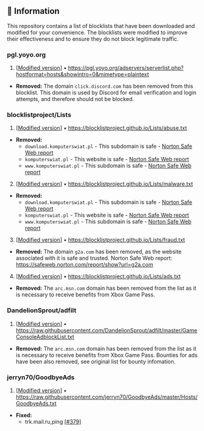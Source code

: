 ## 📝 Information
This repository contains a list of blocklists that have been downloaded and modified for your convenience.
The blocklists were modified to improve their effectiveness and to ensure they do not block legitimate traffic.


### pgl.yoyo.org
1. [[Modified version](https://blocklist.sefinek.net/generated/0.0.0.0/ads/yoyo.AdsTrackersEtc.txt)] • https://pgl.yoyo.org/adservers/serverlist.php?hostformat=hosts&showintro=0&mimetype=plaintext 
- **Removed:**
   The domain `click.discord.com` has been removed from this blocklist. This domain is used by Discord for email verification and login attempts, and therefore should not be blocked.


### blocklistproject/Lists
1. [[Modified version](https://blocklist.sefinek.net/generated/0.0.0.0/forks/theblocklistproject.fraud.txt)] • https://blocklistproject.github.io/Lists/abuse.txt
- **Removed:**
    - `download.komputerswiat.pl` - This subdomain is safe - [Norton Safe Web report](https://safeweb.norton.com/report/show?url=download.komputerswiat.pl)
    - `komputerswiat.pl` - This website is safe - [Norton Safe Web report](https://safeweb.norton.com/report/show?url=komputerswiat.pl)
    - `www.komputerswiat.pl` - This subdomain is safe - [Norton Safe Web report](https://safeweb.norton.com/report/show?url=www.komputerswiat.pl)

2. [[Modified version](https://blocklist.sefinek.net/generated/0.0.0.0/forks/theblocklistproject.malware.txt)] • https://blocklistproject.github.io/Lists/malware.txt
- **Removed:**
    - `download.komputerswiat.pl` - This subdomain is safe - [Norton Safe Web report](https://safeweb.norton.com/report/show?url=download.komputerswiat.pl)
    - `komputerswiat.pl` - This website is safe - [Norton Safe Web report](https://safeweb.norton.com/report/show?url=komputerswiat.pl)
    - `www.komputerswiat.pl` - This subdomain is safe - [Norton Safe Web report](https://safeweb.norton.com/report/show?url=www.komputerswiat.pl)

3. [[Modified version](https://blocklist.sefinek.net/generated/0.0.0.0/forks/theblocklistproject.fraud.txt)] • https://blocklistproject.github.io/Lists/fraud.txt
- **Removed:**
  The domain `g2a.com` has been removed, as the website associated with it is safe and trusted. Norton Safe Web report: https://safeweb.norton.com/report/show?url=g2a.com

4. [[Modified version](https://blocklist.sefinek.net/generated/0.0.0.0/ads/theblocklistproject.AdsList.txt)] • https://blocklistproject.github.io/Lists/ads.txt
- **Removed:**
  The `arc.msn.com` domain has been removed from the list as it is necessary to receive benefits from Xbox Game Pass.


### DandelionSprout/adfilt
1. [[Modified version](https://blocklist.sefinek.net/generated/0.0.0.0/ads/DandelionSprout.GameConsoleAdblockList.txt)] • https://raw.githubusercontent.com/DandelionSprout/adfilt/master/GameConsoleAdblockList.txt 
- **Removed:**
    The `arc.msn.com` domain has been removed from the list as it is necessary to receive benefits from Xbox Game Pass. Bounties for ads have been also removed, see original list for bounty infomation.


### jerryn70/GoodbyeAds
1. [[Modified version](https://blocklist.sefinek.net/generated/0.0.0.0/ads/jerryn70.GoodbyeAds.txt)] • https://raw.githubusercontent.com/jerryn70/GoodbyeAds/master/Hosts/GoodbyeAds.txt 
- **Fixed:**
  * trk.mail.ru,ping [[#379]](https://github.com/jerryn70/GoodbyeAds/pull/379)